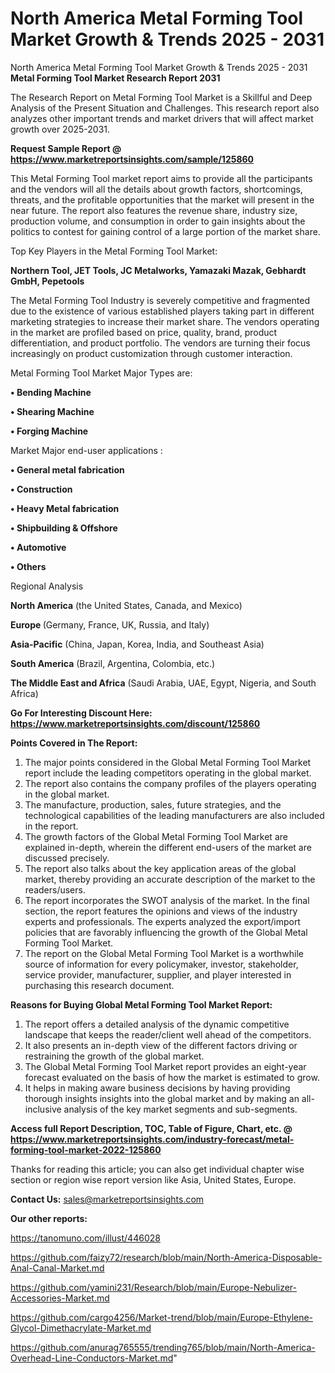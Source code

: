 # North America Metal Forming Tool Market Growth & Trends 2025 - 2031
North America Metal Forming Tool Market Growth & Trends 2025 - 2031
<strong>Metal Forming Tool Market Research Report 2031</strong>

The Research Report on Metal Forming Tool Market is a Skillful and Deep Analysis of the Present Situation and Challenges. This research report also analyzes other important trends and market drivers that will affect market growth over 2025-2031.

<strong>Request Sample Report @ <a href=https://www.marketreportsinsights.com/sample/125860>https://www.marketreportsinsights.com/sample/125860</a></strong>

This Metal Forming Tool market report aims to provide all the participants and the vendors will all the details about growth factors, shortcomings, threats, and the profitable opportunities that the market will present in the near future. The report also features the revenue share, industry size, production volume, and consumption in order to gain insights about the politics to contest for gaining control of a large portion of the market share.

Top Key Players in the Metal Forming Tool Market:

<strong>Northern Tool, JET Tools, JC Metalworks, Yamazaki Mazak, Gebhardt GmbH, Pepetools</strong>

The Metal Forming Tool Industry is severely competitive and fragmented due to the existence of various established players taking part in different marketing strategies to increase their market share. The vendors operating in the market are profiled based on price, quality, brand, product differentiation, and product portfolio. The vendors are turning their focus increasingly on product customization through customer interaction.

Metal Forming Tool Market Major Types are:

<strong>• Bending Machine

• Shearing Machine

• Forging Machine</strong>

Market Major end-user applications :

<strong>• General metal fabrication

• Construction

• Heavy Metal fabrication

• Shipbuilding & Offshore

• Automotive

• Others</strong>

Regional Analysis

</u><strong><b>North America</b></strong> (the United States, Canada, and Mexico)

<strong><b>Europe </b></strong>(Germany, France, UK, Russia, and Italy)

<strong><b>Asia-Pacific</b></strong> (China, Japan, Korea, India, and Southeast Asia)

<strong><b>South America</b></strong> (Brazil, Argentina, Colombia, etc.)

<strong><b>The Middle East and Africa</b></strong> (Saudi Arabia, UAE, Egypt, Nigeria, and South Africa)

<strong>Go For Interesting Discount Here: <a href=https://www.marketreportsinsights.com/discount/125860>https://www.marketreportsinsights.com/discount/125860</a></strong>

<strong>Points Covered in The Report:</strong>
<ol>
  <li>The major points considered in the Global Metal Forming Tool Market report include the leading competitors operating in the global market.</li>
  <li>The report also contains the company profiles of the players operating in the global market.</li>
  <li>The manufacture, production, sales, future strategies, and the technological capabilities of the leading manufacturers are also included in the report.</li>
  <li>The growth factors of the Global Metal Forming Tool Market are explained in-depth, wherein the different end-users of the market are discussed precisely.</li>
  <li>The report also talks about the key application areas of the global market, thereby providing an accurate description of the market to the readers/users.</li>
  <li>The report incorporates the SWOT analysis of the market. In the final section, the report features the opinions and views of the industry experts and professionals. The experts analyzed the export/import policies that are favorably influencing the growth of the Global Metal Forming Tool Market.</li>
  <li>The report on the Global Metal Forming Tool Market is a worthwhile source of information for every policymaker, investor, stakeholder, service provider, manufacturer, supplier, and player interested in purchasing this research document.</li>
</ol>
<strong>Reasons for Buying Global Metal Forming Tool Market Report:</strong>

<ol>
  <li>The report offers a detailed analysis of the dynamic competitive landscape that keeps the reader/client well ahead of the competitors.</li>
  <li>It also presents an in-depth view of the different factors driving or restraining the growth of the global market.</li>
  <li>The Global Metal Forming Tool Market report provides an eight-year forecast evaluated on the basis of how the market is estimated to grow.</li>
  <li>It helps in making aware business decisions by having providing thorough insights insights into the global market and by making an all-inclusive analysis of the key market segments and sub-segments.</li>
</ol>
<strong>Access full Report Description, TOC, Table of Figure, Chart, etc. @ <a href=https://www.marketreportsinsights.com/industry-forecast/metal-forming-tool-market-2022-125860>https://www.marketreportsinsights.com/industry-forecast/metal-forming-tool-market-2022-125860</a></strong>


Thanks for reading this article; you can also get individual chapter wise section or region wise report version like Asia, United States, Europe.

<strong>Contact Us:</strong>
sales@marketreportsinsights.com

<strong>Our other reports:</strong>

<a href=https://tanomuno.com/illust/446028>https://tanomuno.com/illust/446028</a>

<a href=https://github.com/faizy72/research/blob/main/North-America-Disposable-Anal-Canal-Market.md>https://github.com/faizy72/research/blob/main/North-America-Disposable-Anal-Canal-Market.md</a>

<a href=https://github.com/yamini231/Research/blob/main/Europe-Nebulizer-Accessories-Market.md>https://github.com/yamini231/Research/blob/main/Europe-Nebulizer-Accessories-Market.md</a>

<a href=https://github.com/cargo4256/Market-trend/blob/main/Europe-Ethylene-Glycol-Dimethacrylate-Market.md>https://github.com/cargo4256/Market-trend/blob/main/Europe-Ethylene-Glycol-Dimethacrylate-Market.md</a>

<a href=https://github.com/anurag765555/trending765/blob/main/North-America-Overhead-Line-Conductors-Market.md>https://github.com/anurag765555/trending765/blob/main/North-America-Overhead-Line-Conductors-Market.md</a>"
